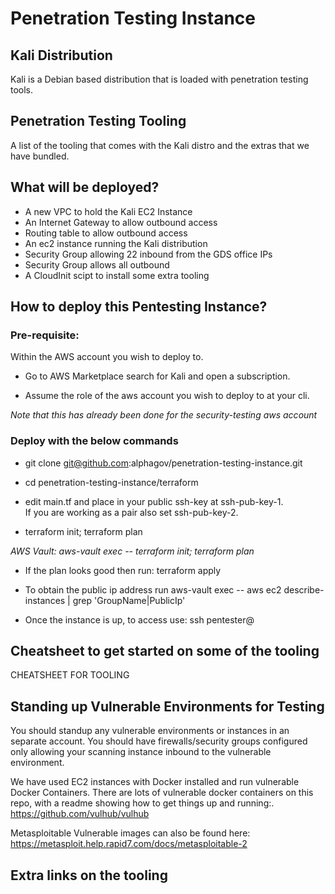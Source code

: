 # Penetration Testing Instance  

## Kali Distribution  
Kali is a Debian based distribution that is loaded with penetration testing tools.

## Penetration Testing Tooling  
A list of the tooling that comes with the Kali distro and the extras that we have bundled.  

## What will be deployed?
- A new VPC to hold the Kali EC2 Instance
- An Internet Gateway to allow outbound access
- Routing table to allow outbound access
- An ec2 instance running the Kali distribution
- Security Group allowing 22 inbound from the GDS office IPs
- Security Group allows all outbound
- A CloudInit scipt to install some extra tooling

## How to deploy this Pentesting Instance?

### Pre-requisite:
Within the AWS account you wish to deploy to.

- Go to AWS Marketplace search for Kali and open a subscription.

- Assume the role of the aws account you wish to deploy to at your cli.

*Note that this has already been done for the security-testing aws account*

### Deploy with the below commands
- git clone git@github.com:alphagov/penetration-testing-instance.git

- cd penetration-testing-instance/terraform

- edit main.tf and place in your public ssh-key at ssh-pub-key-1.  
If you are working as a pair also set ssh-pub-key-2.

- terraform init; terraform plan

*AWS Vault: aws-vault exec <profile> -- terraform init; terraform plan*

- If the plan looks good then run:
terraform apply

- To obtain the public ip address run aws-vault exec <profile> -- aws ec2 describe-instances | grep 'GroupName\|PublicIp' 

- Once the instance is up, to access use:
ssh pentester@<public-ip-address>

## Cheatsheet to get started on some of the tooling
CHEATSHEET FOR TOOLING

## Standing up Vulnerable Environments for Testing
You should standup any vulnerable environments or instances in an separate account.
You should have firewalls/security groups configured only allowing your scanning instance inbound to the vulnerable environment.

We have used EC2 instances with Docker installed and run vulnerable Docker Containers.
There are lots of vulnerable docker containers on this repo, with a readme showing how to get things up and running:.
https://github.com/vulhub/vulhub

Metasploitable Vulnerable images can also be found here: https://metasploit.help.rapid7.com/docs/metasploitable-2

## Extra links on the tooling
